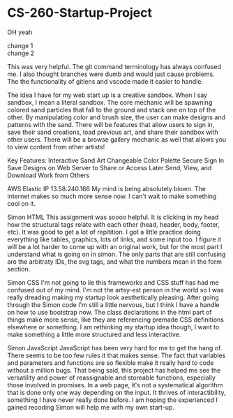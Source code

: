 # CS-260-Startup-Project

OH yeah

change 1
\
change 2

This was very helpful. The git command terminology has always confused me. I also thought branches were dumb and
would just cause problems. The the functionality of gitlens and vscode made it easier to handle.

The idea I have for my web start up is a creative sandbox. When I say sandbox, I mean a literal sandbox. The core mechanic will be spawning colored
sand particles that fall to the ground and stack one on top of the other. By manipulating color and brush size, the user can make designs and patterns
with the sand. There will be features that allow users to sign in, save their sand creations, load previous art, and share their sandbox with other users.
There will be a browse gallery mechanic as well that allows you to view content from other artists!

Key Features:
Interactive Sand Art
Changeable Color Palette
Secure Sign In
Save Designs on Web Server to Share or Access Later
Send, View, and Download Work from Others

AWS
Elastic IP 13.58.240.166
My mind is being absolutely blown. The internet makes so much more 
sense now. I can't wait to make something cool on it.

Simon HTML
This assignment was soooo helpful. It is clicking in my head how the 
structural tags relate with each other (head, header, body, footer, etc). 
It was good to get a lot of repitition. I got a little practice doing 
everything like tables, graphics, lots of links, and some input too. 
I figure it will be a lot harder to come up with an original work, 
but for the most part I understand what is going on in simon. The only 
parts that are still confusing are the arbitraty IDs, the svg tags, 
and what the numbers mean in the form section.

Simon CSS
I'm not going to lie this frameworks and CSS stuff has had me confused
out of my mind. I'm not the artsy-est person in the world so I was really
dreading making my startup look aesthetically pleasing. After going through
the Simon code I'm still a little nervous, but I think I have a handle on how
to use bootstrap now. The class declarations in the html part of things make
more sense, like they are referencing premade CSS definitions elsewhere or 
something. I am rethinking my startup idea though, I want to make something
a little more structured and less interactive.

Simon JavaScript
JavaScript has been very hard for me to get the hang of. There seems to be
too few rules it that makes sense. The fact that variables and parameters and 
functions are so flexible make it really hard to code without a million bugs.
That being said, this project has helped me see the versatility and power of 
reassignable and storeable functions, especially those involved in promises. In 
a web page, it's not a systematical algorithm that is done only one way depending
on the input. It thrives of interactibility, something I have never really 
done before. I am hoping the experienced I gained recoding Simon will help me
with my own start-up.
